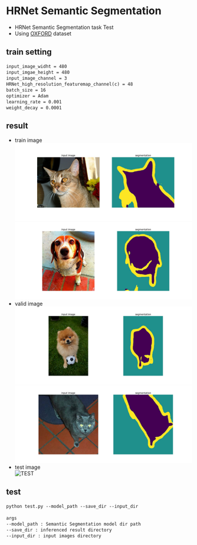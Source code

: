 # HRNet Semantic Segmentation
* HRNet Semantic Segmentation task Test
* Using [OXFORD](https://www.robots.ox.ac.uk/~vgg/data/pets/) dataset

## train setting
```
input_image_widht = 480
input_imgae_height = 480
input_image_channel = 3
HRNet_high_resolution_featuremap_channel(c) = 48
batch_size = 16
optimizer = Adam
learning_rate = 0.001
weight_decay = 0.0001
```
## result
* train image   
![TRAIN1](/segmentation/infer_img/train1.jpg)   
![TRAIN2](/segmentation/infer_img/train2.jpg)
* valid image   
![VAL1](/segmentation/infer_img/val1.jpg)   
![VAL2](/segmentation/infer_img/val2.jpg)
* test image   
![TEST]()
## test
```
python test.py --model_path --save_dir --input_dir

args
--model_path : Semantic Segmentation model dir path
--save_dir : inferenced result directory
--input_dir : input images directory 
```